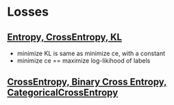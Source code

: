 # Losses
## [Entropy, CrossEntropy, KL](https://rdipietro.github.io/friendly-intro-to-cross-entropy-loss/)
* minimize KL is same as minimize ce, with a constant
* minimize ce == maximize log-likihood of labels

## [CrossEntropy, Binary Cross Entropy, CategoricalCrossEntropy](https://gombru.github.io/2018/05/23/cross_entropy_loss/)
